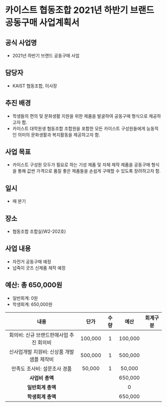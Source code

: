 카이스트 협동조합 2021년 하반기 브랜드 공동구매 사업계획서
===

## 공식 사업명
- 2021년 하반기 브랜드 공동구매 사업

## 담당자
- KAIST 협동조합, 이사장

## 추진 배경
- 학생들의 편의 및 문화생활 지원을 위한 제품을 발굴하여 공동구매 형식으로 제공하고자 함.
- 카이스트 대학원생 협동조합 조합원을 포함한 모든 카이스트 구성원들에게 능동적인 의미의 문화생활과 복지활동을 제공하고자 함.

## 사업 목표
- 카이스트 구성원 모두가 필요로 하는 기성 제품 및 자체 제작 제품을 공동구매 형식을 통해 값싼 가격으로 품질 좋은 제품들을 손쉽게 구매할 수 있도록 장려하고자 함.

## 일시
- 매 분기

## 장소
- 협동조합 조합실(W2-202호)

## 사업 내용
- 자전거 공동구매 예정
- 넙죽이 굿즈 신제품 제작 예정

## 예산: 총 650,000원
- 일반회계: 0원
- 학생회계: 650,000원 


| **내용** | **단가** | **수량** | **예산** | **회계구분** | 
|:---:|:---:|:---:|:---:|:---:| 
| 회의비: 신규 브랜드판매사업 추진 회의비 | 100,000 | 1 | 100,000 | 
| 신사업개발 지원비: 신상품 개발 샘플 제작비 | 500,000 | 1 | 500,000 | 
| 만족도 조사비: 설문조사 경품 | 50,000 | 1 | 50,000 | 
| **사업비 총액** |  |  |  650,000| |
| **일반회계 총액** |  |  | 0 | |
| **학생회계 총액** |  |  | 650,000 | |
